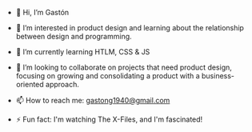 - 👋 Hi, I’m Gastón
  
- 👀 I’m interested in product design and learning about the relationship between design and programming. 
- 🌱 I’m currently learning HTLM, CSS & JS
- 💞️ I’m looking to collaborate on projects that need product design, focusing on growing and consolidating a product with a business-oriented approach.
- 📫 How to reach me: gastong1940@gmail.com
- ⚡ Fun fact: I'm watching The X-Files, and I'm fascinated!

<!---
gastong08/gastong08 is a ✨ special ✨ repository because its `README.md` (this file) appears on your GitHub profile.
You can click the Preview link to take a look at your changes.
--->
